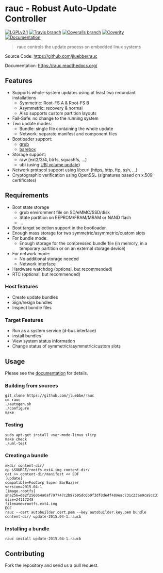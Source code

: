 # rauc - Robust Auto-Update Controller

[![LGPLv2.1](https://img.shields.io/badge/license-LGPLv2.1-blue.svg)](https://raw.githubusercontent.com/jluebbe/rauc/master/COPYING)
[![Travis branch](https://img.shields.io/travis/jluebbe/rauc/master.svg)](https://travis-ci.org/jluebbe/rauc)
[![Coveralls branch](https://img.shields.io/coveralls/jluebbe/rauc/master.svg)](https://coveralls.io/r/jluebbe/rauc)
[![Coverity](https://img.shields.io/coverity/scan/5085.svg)](https://scan.coverity.com/projects/5085)
[![Documentation](https://readthedocs.org/projects/rauc/badge/?version=latest)](http://rauc.readthedocs.org/en/latest/?badge=latest)

> rauc controls the update process on embedded linux systems

Source Code: https://github.com/jluebbe/rauc

Documentation: https://rauc.readthedocs.org/

## Features

* Supports whole-system updates using at least two redundant installations
  * Symmetric: Root-FS A & Root-FS B
  * Asymmetric: recovery & normal
  * Also supports custom partition layouts
* Fail-Safe: no change to the running system
* Two update modes:
  * Bundle: single file containing the whole update
  * Network: separate manifest and component files
* Bootloader support:
  * [grub](https://www.gnu.org/software/grub/)
  * [barebox](http://barebox.org/)
* Storage support:
  * raw (ext2/3/4, btrfs, squashfs, ...)
  * ubi (using [UBI volume update](http://www.linux-mtd.infradead.org/doc/ubi.html#L_volupdate))
* Network protocol support using libcurl (https, http, ftp, ssh, ...)
* Cryptographic verification using OpenSSL (signatures based on x.509
  certificates)

## Requirements

* Boot state storage
  * grub environment file on SD/eMMC/SSD/disk
  * State partition on EEPROM/FRAM/MRAM or NAND flash
  * ...
* Boot target selection support in the bootloader
* Enough mass storage for two symmetric/asymmetric/custom slots
* For bundle mode:
  * Enough storage for the compressed bundle file (in memory, in a temporary
    partition or on an external storage device)
* For network mode:
  * No additional storage needed
  * Network interface
* Hardware watchdog (optional, but recommended)
* RTC (optional, but recommended)

### Host features
* Create update bundles
* Sign/resign bundles
* Inspect bundle files

### Target Features
* Run as a system service (d-bus interface)
* Install bundles
* View system status information
* Change status of symmetric/asymmetric/custom slots

## Usage

Please see the [documentation](https://rauc.readthedocs.org/) for details.

### Building from sources

    git clone https://github.com/jluebbe/rauc
    cd rauc
    ./autogen.sh
    ./configure
    make

### Testing

    sudo apt-get install user-mode-linux slirp
    make check
    ./uml-test

### Creating a bundle

    mkdir content-dir/
    cp $SOURCE/rootfs.ext4.img content-dir/
    cat >> content-dir/manifest << EOF
    [update]
    compatible=FooCorp Super BarBazzer
    version=2015.04-1
    [image.rootfs]
    sha256=de2f256064a0af797747c2b97505dc0b9f3df0de4f489eac731c23ae9ca9cc31
    size=24117248
    filename=rootfs.ext4.img
    EOF
    rauc --cert autobuilder.cert.pem --key autobuilder.key.pem bundle content-dir/ update-2015.04-1.raucb

### Installing a bundle

    rauc install update-2015.04-1.raucb

## Contributing

Fork the repository and send us a pull request.

